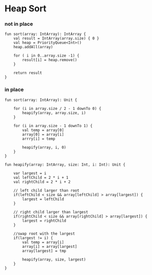 

# Heap Sort

### not in place


    fun sort(array: IntArray): IntArray {
        val result = IntArray(array.size) { 0 }
        val heap = PriorityQueue<Int>()
        heap.addAll(array)

        for ( i in 0..array.size -1) {
            result[i] = heap.remove()
        }

        return result
    }

### in place

    fun sort(array: IntArray): Unit {

        for (i in array.size / 2 - 1 downTo 0) {
            heapify(array, array.size, i)
        }

        for (i in array.size - 1 downTo 1) {
            val temp = array[0]
            array[0] = array[i]
            arrry[i] = temp

            heapify(array, i, 0)
        }
    }

    fun heapify(array: IntArray, size: Int, i: Int): Unit {

        var largest = i
        val leftChild = 2 * i + 1
        val rightChild = 2 * i + 2
        
        // left child larger than root
        if(leftChild < size && array[leftChild] > array[largest]) {
            largest = leftChild
        }

        // right child larger than largest
        if(rightChild < size && array[rightChild] > array[largest]) {
            largest = rightChild
        }

        //swap root with the largest
        if(largest != i) {
            val temp = array[i]
            array[i] = array[largest]
            array[largest] = tmp

            heapify(array, size, largest)
        }
    }